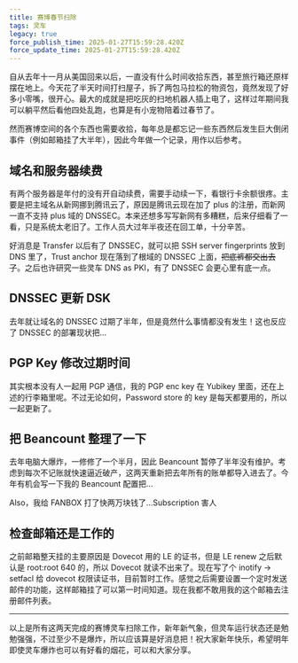 ```yaml
---
title: 赛博春节扫除
tags: 灵车
legacy: true
force_publish_time: 2025-01-27T15:59:28.420Z
force_update_time: 2025-01-27T15:59:28.420Z
---
```


自从去年十一月从美国回来以后，一直没有什么时间收拾东西，甚至旅行箱还原样摆在地上。今天花了半天时间打扫屋子，拆了两包马拉松的物资包，竟然发现了好多小零嘴，很开心。最大的成就是把吃灰的扫地机器人插上电了，这样过年期间我可以躺平然后看他四处乱跑，也算是有小宠物陪着过春节了。

然而赛博空间的各个东西也需要收拾，每年总是都忘记一些东西然后发生巨大倒闭事件（例如邮箱挂了大半年），因此今年做一个记录，用作以后参考。

## 域名和服务器续费

有两个服务器是年付的没有开自动续费，需要手动续一下，看银行卡余额很疼。主要是把主域名从新网挪到腾讯云了，原因是腾讯云现在加了 plus 的注册，而新网一直不支持 plus 域的 DNSSEC。本来还想多写写新网有多糟糕，后来仔细看了一看，只是系统太老旧了。工作人员大过年半夜还在回工单，十分辛苦。

好消息是 Transfer 以后有了 DNSSEC，就可以把 SSH server fingerprints 放到 DNS 里了，Trust anchor 现在落到了根域的 DNSSEC 上面，<del>把底裤都交出去了</del>。之后也许研究一些灵车 DNS as PKI，有了 DNSSEC 会更心里有底一点。

## DNSSEC 更新 DSK

去年就让域名的 DNSSEC 过期了半年，但是竟然什么事情都没有发生！这也反应了 DNSSEC 的部署现状把...

## PGP Key 修改过期时间

其实根本没有人一起用 PGP 通信，我的 PGP enc key 在 Yubikey 里面，还在上述的行李箱里呢。不过无论如何，Password store 的 key 是每天都要用的，所以一起更新了。

## 把 Beancount 整理了一下

去年电脑大爆炸，一修修了一个半月，因此 Beancount 暂停了半年没有维护。考虑到每次不记账就快速逼近破产，这两天重新把去年所有的账单都导入进去了。今年有机会写一下我的 Beancount 配置把...

Also，我给 FANBOX 打了快两万块钱了...Subscription 害人

## 检查邮箱还是工作的

之前邮箱整天挂的主要原因是 Dovecot 用的 LE 的证书，但是 LE renew 之后默认是 root:root 640 的，所以 Dovecot 就读不出来了。现在写了个 inotify -> setfacl 给 dovecot 权限读证书，目前暂时工作。感觉之后需要设置一个定时发送邮件的功能，这样邮箱挂了可以第一时间知道。现在我都不敢用我的这个邮箱去注册邮件列表。

---

以上是所有这两天完成的赛博灵车扫除工作，新年新气象，但灵车运行状态还是勉勉强强，不过至少不是爆炸，所以应该算是好消息把！祝大家新年快乐，希望明年即使灵车爆炸也可以有好看的烟花，可以和大家分享。
